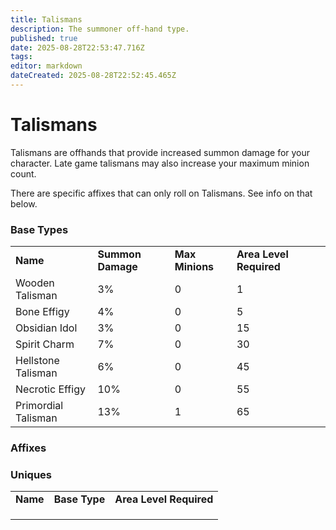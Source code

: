 ```yaml
---
title: Talismans
description: The summoner off-hand type.
published: true
date: 2025-08-28T22:53:47.716Z
tags: 
editor: markdown
dateCreated: 2025-08-28T22:52:45.465Z
---
```


# Talismans

Talismans are offhands that provide increased summon damage for your character. Late game talismans may also increase your maximum minion count.

There are specific affixes that can only roll on Talismans. See info on that below.

### Base Types

|     |     |     |     |     |
| --- | --- | --- | --- | --- |
| **Name** | **Summon Damage** |  **Max Minions** | **Area Level Required** |
| Wooden Talisman | 3%   | 0 | 1   |
| Bone Effigy | 4%       | 0 | 5   |
| Obsidian Idol | 3%   | 0 | 15  |
| Spirit Charm | 7%   | 0 | 30  |
| Hellstone Talisman | 6%   | 0 | 45  |
| Necrotic Effigy | 10%   | 0 | 55  |
| Primordial Talisman | 13%  | 1 | 65  |

### Affixes

### Uniques

|     |     |     |
| --- | --- | --- |
| **Name** | **Base Type** | **Area Level Required** |
|     |     |     |
|     |     |     |
|     |     |     |
